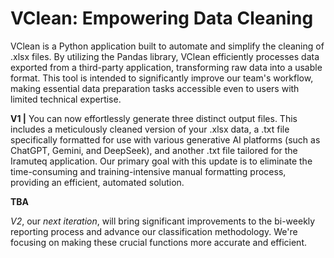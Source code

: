 # VClean: Empowering Data Cleaning

VClean is a Python application built to automate and simplify the cleaning of .xlsx files. By utilizing the Pandas library, VClean efficiently processes data exported from a third-party application, transforming raw data into a usable format. This tool is intended to significantly improve our team's workflow, making essential data preparation tasks accessible even to users with limited technical expertise.

**V1 |**  You can now effortlessly generate three distinct output files. This includes a meticulously cleaned version of your .xlsx data, a .txt file specifically formatted for use with various generative AI platforms (such as ChatGPT, Gemini, and DeepSeek), and another .txt file tailored for the Iramuteq application. Our primary goal with this update is to eliminate the time-consuming and training-intensive manual formatting process, providing an efficient, automated solution.

**TBA**

*V2*, our *next iteration*, will bring significant improvements to the bi-weekly reporting process and advance our classification methodology. We're focusing on making these crucial functions more accurate and efficient.
